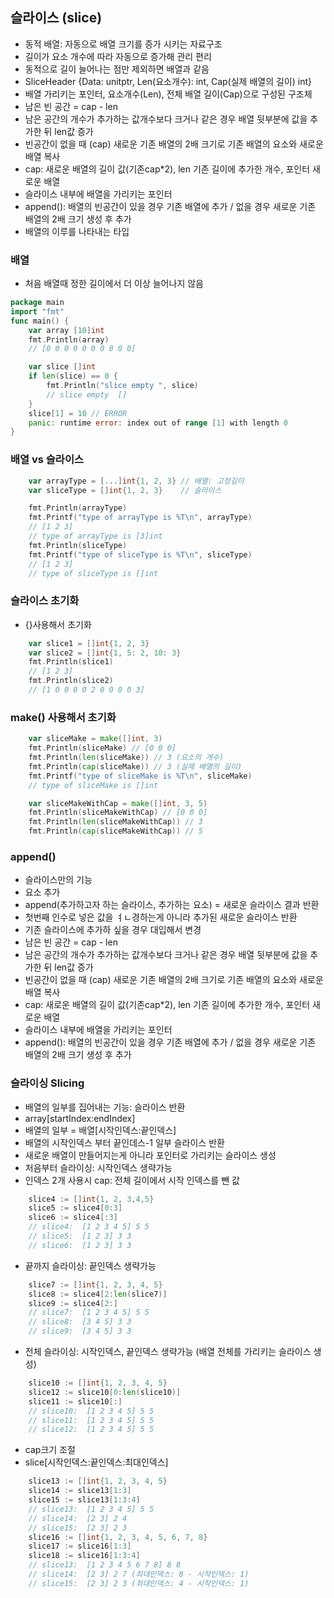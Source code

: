 
## 슬라이스 (slice)
- 동적 배열: 자동으로 배열 크기를 증가 시키는 자료구조
- 길이가 요소 개수에 따라 자동으로 증가해 관리 편리
- 동적으로 길이 늘어나는 점만 제외하면 배열과 같음
- SliceHeader {Data: unitptr, Len(요소개수): int, Cap(실제 배열의 길이) int}
- 배열 가리키는 포인터, 요소개수(Len), 전체 배열 길이(Cap)으로 구성된 구조체
- 남은 빈 공간 = cap - len
- 남은 공간의 개수가 추가하는 값개수보다 크거나 같은 경우 배열 뒷부분에 값을 추가한 뒤 len값 증가
- 빈공간이 없을 때 (cap) 새로운 기존 배열의 2배 크기로 기존 배열의 요소와 새로운 배열 복사
- cap: 새로운 배열의 길이 값(기존cap*2), len 기존 길이에 추가한 개수, 포인터 새로운 배열
- 슬라이스 내부에 배열을 가리키는 포인터
- append(): 배열의 빈공간이 있을 경우 기존 배열에 추가 / 없을 경우 새로운 기존 배열의 2배 크기 생성 후 추가
- 배열의 이루를 나타내는 타입 

### 배열
- 처음 배열때 정한 길이에서 더 이상 늘어나지 않음
```go
package main
import "fmt"
func main() {
	var array [10]int
	fmt.Println(array)
	// [0 0 0 0 0 0 0 0 0 0]

	var slice []int
	if len(slice) == 0 {
		fmt.Println("slice empty ", slice)
		// slice empty  []
	}
	slice[1] = 10 // ERROR
	panic: runtime error: index out of range [1] with length 0
}
```
### 배열 vs 슬라이스
```go 
	var arrayType = [...]int{1, 2, 3} // 배열: 고정길이
	var sliceType = []int{1, 2, 3}    // 슬라이스

	fmt.Println(arrayType)
	fmt.Printf("type of arrayType is %T\n", arrayType)
	// [1 2 3]
	// type of arrayType is [3]int
	fmt.Println(sliceType)
	fmt.Printf("type of sliceType is %T\n", sliceType)
	// [1 2 3]
	// type of sliceType is []int
```

### 슬라이스 초기화
- {}사용해서 초기화
```go
	var slice1 = []int{1, 2, 3}
	var slice2 = []int{1, 5: 2, 10: 3}
	fmt.Println(slice1)
	// [1 2 3]
	fmt.Println(slice2)
	// [1 0 0 0 0 2 0 0 0 0 3]
```

### make() 사용해서 초기화
``` go
	var sliceMake = make([]int, 3)
	fmt.Println(sliceMake) // [0 0 0]
	fmt.Println(len(sliceMake)) // 3 (요소의 개수)
	fmt.Println(cap(sliceMake)) // 3 (실제 배열의 길이)
	fmt.Printf("type of sliceMake is %T\n", sliceMake)
	// type of sliceMake is []int

	var sliceMakeWithCap = make([]int, 3, 5)
	fmt.Println(sliceMakeWithCap) // [0 0 0]
	fmt.Println(len(sliceMakeWithCap)) // 3
	fmt.Println(cap(sliceMakeWithCap)) // 5
```

### append()
- 슬라이스만의 기능
- 요소 추가
- append(추가하고자 하는 슬라이스, 추가하는 요소) = 새로운 슬라이스 결과 반환
- 첫번째 인수로 넣은 값을 ㅕㄴ경하는게 아니라 추가된 새로운 슬라이스 반환
- 기존 슬라이스에 추가하 싶을 경우 대입해서 변경
- 남은 빈 공간 = cap - len
- 남은 공간의 개수가 추가하는 값개수보다 크거나 같은 경우 배열 뒷부분에 값을 추가한 뒤 len값 증가
- 빈공간이 없을 때 (cap) 새로운 기존 배열의 2배 크기로 기존 배열의 요소와 새로운 배열 복사
- cap: 새로운 배열의 길이 값(기존cap*2), len 기존 길이에 추가한 개수, 포인터 새로운 배열
- 슬라이스 내부에 배열을 가리키는 포인터
- append(): 배열의 빈공간이 있을 경우 기존 배열에 추가 / 없을 경우 새로운 기존 배열의 2배 크기 생성 후 추가


### 슬라이싱 Slicing
- 배열의 일부를 집어내는 기능: 슬라이스 반환
- array[startIndex:endIndex]
- 배열의 일부 = 배열[시작인덱스:끝인덱스]
- 배열의 시작인덱스 부터 끝인데스-1 일부 슬라이스 반환
- 새로운 배열이 만들어지는게 아니라 포인터로 가리키는 슬라이스 생성
- 처음부터 슬라이싱: 시작인덱스 생략가능
- 인덱스 2개 사용시 cap: 전체 길이에서 시작 인덱스를 뺀 값 
```go
	slice4 := []int{1, 2, 3,4,5}
	slice5 := slice4[0:3]
	slice6 := slice4[:3]
	// slice4:  [1 2 3 4 5] 5 5
	// slice5:  [1 2 3] 3 3
	// slice6:  [1 2 3] 3 3
```
- 끝까지 슬라이싱: 끝인덱스 생략가능
```go
	slice7 := []int{1, 2, 3, 4, 5}
	slice8 := slice4[2:len(slice7)]
	slice9 := slice4[2:]
	// slice7:  [1 2 3 4 5] 5 5
	// slice8:  [3 4 5] 3 3
	// slice9:  [3 4 5] 3 3
```
- 전체 슬라이싱: 시작인덱스, 끝인덱스 생략가능 (배열 전체를 가리키는 슬라이스 생성)
```go
	slice10 := []int{1, 2, 3, 4, 5}
	slice12 := slice10[0:len(slice10)]
	slice11 := slice10[:]
	// slice10:  [1 2 3 4 5] 5 5
	// slice11:  [1 2 3 4 5] 5 5
	// slice12:  [1 2 3 4 5] 5 5
```
- cap크기 조절
- slice[시작인덱스:끝인덱스:최대인덱스]
```go
	slice13 := []int{1, 2, 3, 4, 5}
	slice14 := slice13[1:3]
	slice15 := slice13[1:3:4]
	// slice13:  [1 2 3 4 5] 5 5
	// slice14:  [2 3] 2 4
	// slice15:  [2 3] 2 3
	slice16 := []int{1, 2, 3, 4, 5, 6, 7, 8}
	slice17 := slice16[1:3]
	slice18 := slice16[1:3:4]
	// slice13:  [1 2 3 4 5 6 7 8] 8 8
	// slice14:  [2 3] 2 7 (최대인덱스: 8 - 시작인덱스: 1)
	// slice15:  [2 3] 2 3 (최대인덱스: 4 - 시작인덱스: 1)
```